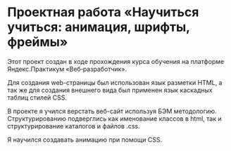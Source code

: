 # Проектная работа «Научиться учиться: анимация, шрифты, фреймы»

Этот проект создан в ходе прохождения курса обучeния на платформе Яндекс.Практикум «Веб‑разработчик».

Для создания web-страницы был использован язык разметки HTML, а так же для создания внешнего вида был применен язык каскадных таблиц стилей CSS.

В проекте я учился верстать веб-сайт используя БЭМ методологию. Структурированию подверглись как именование классов в html, так и структурирование каталогов и файлов .css.

Я научился создавать анимацию при помощи CSS.
